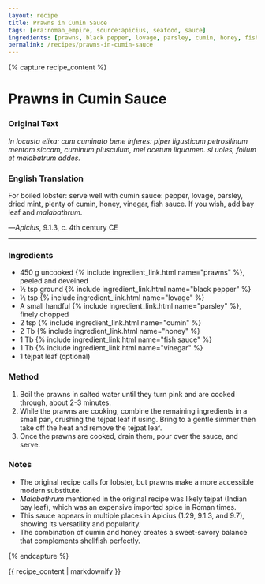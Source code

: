 ```yaml
---
layout: recipe
title: Prawns in Cumin Sauce
tags: [era:roman_empire, source:apicius, seafood, sauce]
ingredients: [prawns, black pepper, lovage, parsley, cumin, honey, fish sauce, vinegar, tejpat]
permalink: /recipes/prawns-in-cumin-sauce
---
```


{% capture recipe_content %}
# Prawns in Cumin Sauce

### Original Text
*In locusta elixa: cum cuminato bene inferes: piper ligusticum petrosilinum mentam siccam, cuminum plusculum, mel acetum liquamen. si uoles, folium et malabatrum addes.*

### English Translation
For boiled lobster: serve well with cumin sauce: pepper, lovage, parsley, dried mint, plenty of cumin, honey, vinegar, fish sauce. If you wish, add bay leaf and *malabathrum*.

—*Apicius*, 9.1.3, c. 4th century CE

___

### Ingredients
- 450 g uncooked {% include ingredient_link.html name="prawns" %}, peeled and deveined
- ½ tsp ground {% include ingredient_link.html name="black pepper" %}
- ½ tsp {% include ingredient_link.html name="lovage" %}
- A small handful {% include ingredient_link.html name="parsley" %}, finely chopped
- 2 tsp {% include ingredient_link.html name="cumin" %}
- 2 Tb {% include ingredient_link.html name="honey" %}
- 1 Tb {% include ingredient_link.html name="fish sauce" %}
- 1 Tb {% include ingredient_link.html name="vinegar" %}
- 1 tejpat leaf (optional)

### Method
1. Boil the prawns in salted water until they turn pink and are cooked through, about 2-3 minutes.
2. While the prawns are cooking, combine the remaining ingredients in a small pan, crushing the tejpat leaf if using. Bring to a gentle simmer then take off the heat and remove the tejpat leaf.
3. Once the prawns are cooked, drain them, pour over the sauce, and serve.

### Notes
- The original recipe calls for lobster, but prawns make a more accessible modern substitute.
- *Malabathrum* mentioned in the original recipe was likely tejpat (Indian bay leaf), which was an expensive imported spice in Roman times.
- This sauce appears in multiple places in Apicius (1.29, 9.1.3, and 9.7), showing its versatility and popularity.
- The combination of cumin and honey creates a sweet-savory balance that complements shellfish perfectly.

{% endcapture %}

{{ recipe_content | markdownify }}